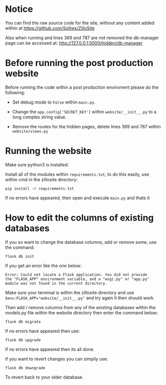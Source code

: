 # Notice
You can find the raw source code for the site, without any content added within at https://github.com/Solhex/ZilloSite

Also when running and lines 369 and 787 are not removed the db-manager page can be accessed at: http://127.0.0.1:5000/hidden/db-manager

# Before running the post production website
Before running the code within a post production enviroment please do the following:

* Set debug mode to `False` within `main.py`.

* Change the `app.config['SECRET_KEY']` within `website/__init__.py` to a long complex string value.

* Remove the routes for the hidden pages, delete lines 369 and 787 within `website/views.py`

# Running the website

Make sure python3 is installed.

Install all of the modules within `requirements.txt`, to do this easily, use within cmd in the zillosite directory:

```
pip install -r requirements.txt
```

If no errors have appeared, then open and execute `main.py` and thats it


# How to edit the columns of existing databases 

If you so want to change the database columns, add or remove some, use the command:

```
flask db init
```

If you get an error like the one below:

```
Error: Could not locate a Flask application. You did not provide 
the "FLASK_APP" environment variable, and a "wsgi.py" or "app.py" 
module was not found in the current directory.
```

Make sure your terminal is within the zillosite directory and use `$env:FLASK_APP="website/__init__.py"` and try again it then should work.

Then add / remove columns from any of the existing databases within the models.py file within the website directory then enter the command below:

```
flask db migrate
```

If no errors have appeared then use:

```
flask db upgrade
```

If no errors have appeared then its all done.

If you want to revert changes you can simpily use:

```
flask db downgrade
```

To revert back to your older database.
